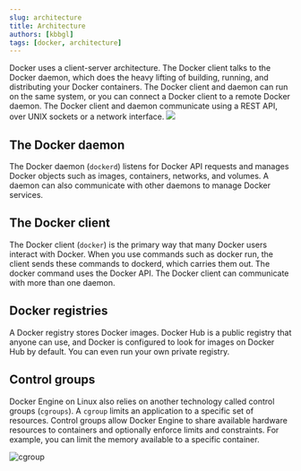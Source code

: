 ```yaml
---
slug: architecture
title: Architecture
authors: [kbbgl]
tags: [docker, architecture]
---
```



Docker uses a client-server architecture. The Docker client talks to the Docker daemon, which does the heavy lifting of building, running, and distributing your Docker containers. The Docker client and daemon can run on the same system, or you can connect a Docker client to a remote Docker daemon. The Docker client and daemon communicate using a REST API, over UNIX sockets or a network interface.
![](https://docs.docker.com/engine/images/architecture.svg)

## The Docker daemon

The Docker daemon (`dockerd`) listens for Docker API requests and manages Docker objects such as images, containers, networks, and volumes. A daemon can also communicate with other daemons to manage Docker services.

## The Docker client

The Docker client (`docker`) is the primary way that many Docker users interact with Docker. When you use commands such as docker run, the client sends these commands to dockerd, which carries them out. The docker command uses the Docker API. The Docker client can communicate with more than one daemon.

## Docker registries

A Docker registry stores Docker images. Docker Hub is a public registry that anyone can use, and Docker is configured to look for images on Docker Hub by default. You can even run your own private registry.

## Control groups

Docker Engine on Linux also relies on another technology called control groups (`cgroups`). A `cgroup` limits an application to a specific set of resources. Control groups allow Docker Engine to share available hardware resources to containers and optionally enforce limits and constraints. For example, you can limit the memory available to a specific container.

![cgroup](https://www.cloudsigma.com/wp-content/uploads/cgroups-docker.jpg)
